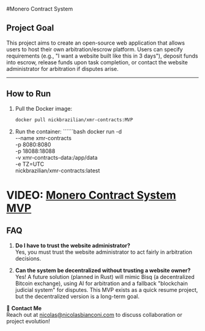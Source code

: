 #Monero Contract System

## Project Goal
This project aims to create an open-source web application that allows users to host their own arbitration/escrow platform. Users can specify requirements (e.g., "I want a website built like this in 3 days"), deposit funds into escrow, release funds upon task completion, or contact the website administrator for arbitration if disputes arise.

---

## How to Run
1. Pull the Docker image:
   ```bash
   docker pull nickbrazilian/xmr-contracts:MVP

2. Run the container:
        ``````bash
        docker run -d \
        --name xmr-contracts \
        -p 8080:8080 \
        -p 18088:18088 \
        -v xmr-contracts-data:/app/data \
        -e TZ=UTC \
        nickbrazilian/xmr-contracts:latest

# **VIDEO:** [Monero Contract System MVP](https://nicolasbianconi.com)

## FAQ
1. **Do I have to trust the website administrator?**  
   Yes, you must trust the website administrator to act fairly in arbitration decisions.

2. **Can the system be decentralized without trusting a website owner?**  
   Yes! A future solution (planned in Rust) will mimic Bisq (a decentralized Bitcoin exchange), using AI for arbitration and a fallback "blockchain judicial system" for disputes. This MVP exists as a quick resume project, but the decentralized version is a long-term goal.

📧 **Contact Me**  
Reach out at [nicolas@nicolasbianconi.com](mailto:nicolas@nicolasbianconi.com) to discuss collaboration or project evolution!
